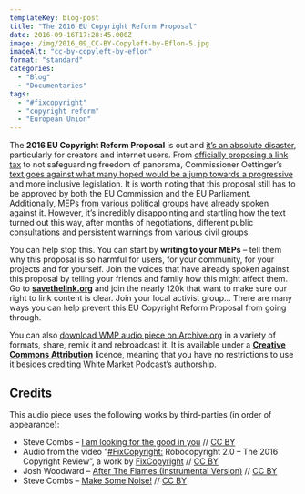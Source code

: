 ```yaml
---
templateKey: blog-post
title: "The 2016 EU Copyright Reform Proposal"
date: 2016-09-16T17:28:45.000Z
image: /img/2016_09_CC-BY-Copyleft-by-Eflon-5.jpg
imageAlt: "cc-by-copyleft-by-eflon"
format: "standard"
categories:
  - "Blog"
  - "Documentaries"
tags:
  - "#fixcopyright"
  - "copyright reform"
  - "European Union"
---
```

The **2016 EU Copyright Reform Proposal** is out and [it’s an absolute disaster](http://copyright4creativity.eu/2016/09/14/ec-failed-to-fixcopyright-stop-robocopyright-and-ancillary-copyright-start-to-focus-on-users-and-creators/), particularly for creators and internet users. From [officially proposing a link tax](https://openmedia.org/en/eu-commission-formally-proposes-link-tax-european-parliament-part-new-copyright-directive) to not safeguarding freedom of panorama, Commissioner Oettinger’s [text goes against what many hoped would be a jump towards a progressive](https://edri.org/press-release-new-copyright-directive-fails-every-level/) and more inclusive legislation. It is worth noting that this proposal still has to be approved by both the EU Commission and the EU Parliament. Additionally, [MEPs from various political groups](https://www.youtube.com/watch?v=JL2cJjE6DmM) have already spoken against it. However, it’s incredibly disappointing and startling how the text turned out this way, after months of negotiations, different public consultations and persistent warnings from various civil groups.

You can help stop this. You can start by **writing to your MEPs** – tell them why this proposal is so harmful for users, for your community, for your projects and for yourself. Join the voices that have already spoken against this proposal by telling your friends and family how this might affect them. Go to [**savethelink.org**](https://savethelink.org/) and join the nearly 120k that want to make sure our right to link content is clear. Join your local activist group… There are many ways you can help prevent this EU Copyright Reform Proposal from going through.

You can also [download WMP audio piece on Archive.org](https://archive.org/details/2016EUCopyrightProposalReform) in a variety of formats, share, remix it and rebroadcast it. It is available under a [**Creative Commons Attribution**](https://creativecommons.org/licenses/by/4.0/) licence, meaning that you have no restrictions to use it besides crediting White Market Podcast’s authorship.

Credits
-------

This audio piece uses the following works by third-parties (in order of appearance):

*   Steve Combs – [I am looking for the good in you](http://freemusicarchive.org/music/Steve_Combs/Suburban_Ghosts/Steve_Combs_-_Suburban_Ghosts_-_02_Im_Looking_For_The_Good_In_You) // [CC BY](https://creativecommons.org/licenses/by/4.0/)
*   Audio from the video “[#FixCopyright:](https://www.youtube.com/watch?v=-CdfIpTiE3g) Robocopyright 2.0 – The 2016 Copyright Review”, a work by [FixCopyright](https://www.youtube.com/channel/UCqIxBYe-_0ubkx3LlyyNPhA) // [CC BY](https://creativecommons.org/licenses/by/4.0/)
*   Josh Woodward – [After The Flames (Instrumental Version)](http://freemusicarchive.org/music/Josh_Woodward/Addressed_to_the_Stars_1995/JoshWoodward-AfterTheFlames-NoVox_1243) // [CC BY](https://creativecommons.org/licenses/by/4.0/)
*   Steve Combs – [Make Some Noise!](http://freemusicarchive.org/music/Steve_Combs/Simple_Machines_1174/Steve_Combs_-_Simple_Machines_-_03_Make_Some_Noise) // [CC BY](https://creativecommons.org/licenses/by/4.0/)